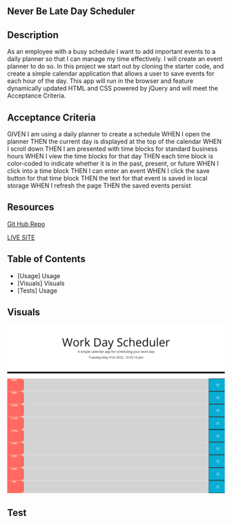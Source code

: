 ## Never Be Late Day Scheduler
## Description
As an employee with a busy schedule
I want to add important events to a daily planner
so that I can manage my time effectively.  I will create an event planner to do so. In this project we start out by cloning the starter code, and create a simple calendar application that allows a user to save events for each hour of the day. This app will run in the browser and feature dynamically updated HTML and CSS powered by jQuery and will meet the Acceptance Criteria. 

## Acceptance Criteria 
GIVEN I am using a daily planner to create a schedule
WHEN I open the planner
THEN the current day is displayed at the top of the calendar
WHEN I scroll down
THEN I am presented with time blocks for standard business hours
WHEN I view the time blocks for that day
THEN each time block is color-coded to indicate whether it is in the past, present, or future
WHEN I click into a time block
THEN I can enter an event
WHEN I click the save button for that time block
THEN the text for that event is saved in local storage
WHEN I refresh the page
THEN the saved events persist

## Resources
[Git Hub Repo](https://github.com/FocusKing/neverbelate)

[LIVE SITE](https://focusking.github.io/neverbelate/)

## Table of Contents

- [Usage] Usage
- [Visuals] Visuals
- [Tests] Usage

## Visuals
![Schedule image](./Images/neverbelateschedule.png)

## Test